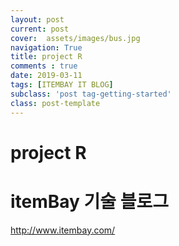 ```yaml
---
layout: post
current: post
cover:  assets/images/bus.jpg
navigation: True
title: project R
comments : true
date: 2019-03-11
tags: [ITEMBAY IT BLOG]
subclass: 'post tag-getting-started'
class: post-template
---
```


<h1> project R </h1>

# itemBay 기술 블로그

http://www.itembay.com/

